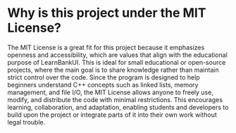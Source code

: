 # Why is this project under the MIT License?

The MIT License is a great fit for this project because it emphasizes openness and accessibility, which are values that align with the educational purpose of LearnBankUI. This is ideal for small educational or open-source projects, where the main goal is to share knowledge rather than maintain strict control over the code. Since the program is designed to help beginners understand C++ concepts such as linked lists, memory management, and file I/O, the MIT License allows anyone to freely use, modify, and distribute the code with minimal restrictions. This encourages learning, collaboration, and adaptation, enabling students and developers to build upon the project or integrate parts of it into their own work without legal trouble.
